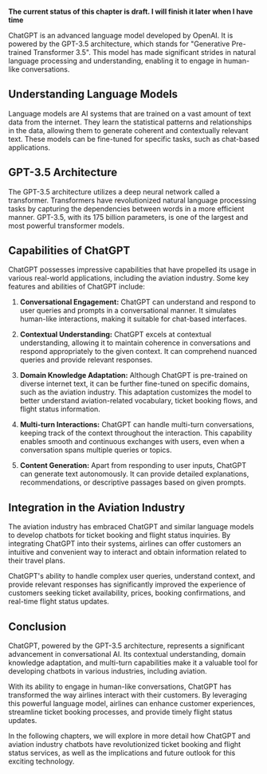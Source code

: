 **The current status of this chapter is draft. I will finish it later when I have time**

ChatGPT is an advanced language model developed by OpenAI. It is powered by the GPT-3.5 architecture, which stands for "Generative Pre-trained Transformer 3.5". This model has made significant strides in natural language processing and understanding, enabling it to engage in human-like conversations.

Understanding Language Models
-----------------------------

Language models are AI systems that are trained on a vast amount of text data from the internet. They learn the statistical patterns and relationships in the data, allowing them to generate coherent and contextually relevant text. These models can be fine-tuned for specific tasks, such as chat-based applications.

GPT-3.5 Architecture
--------------------

The GPT-3.5 architecture utilizes a deep neural network called a transformer. Transformers have revolutionized natural language processing tasks by capturing the dependencies between words in a more efficient manner. GPT-3.5, with its 175 billion parameters, is one of the largest and most powerful transformer models.

Capabilities of ChatGPT
-----------------------

ChatGPT possesses impressive capabilities that have propelled its usage in various real-world applications, including the aviation industry. Some key features and abilities of ChatGPT include:

1. **Conversational Engagement:** ChatGPT can understand and respond to user queries and prompts in a conversational manner. It simulates human-like interactions, making it suitable for chat-based interfaces.

2. **Contextual Understanding:** ChatGPT excels at contextual understanding, allowing it to maintain coherence in conversations and respond appropriately to the given context. It can comprehend nuanced queries and provide relevant responses.

3. **Domain Knowledge Adaptation:** Although ChatGPT is pre-trained on diverse internet text, it can be further fine-tuned on specific domains, such as the aviation industry. This adaptation customizes the model to better understand aviation-related vocabulary, ticket booking flows, and flight status information.

4. **Multi-turn Interactions:** ChatGPT can handle multi-turn conversations, keeping track of the context throughout the interaction. This capability enables smooth and continuous exchanges with users, even when a conversation spans multiple queries or topics.

5. **Content Generation:** Apart from responding to user inputs, ChatGPT can generate text autonomously. It can provide detailed explanations, recommendations, or descriptive passages based on given prompts.

Integration in the Aviation Industry
------------------------------------

The aviation industry has embraced ChatGPT and similar language models to develop chatbots for ticket booking and flight status inquiries. By integrating ChatGPT into their systems, airlines can offer customers an intuitive and convenient way to interact and obtain information related to their travel plans.

ChatGPT's ability to handle complex user queries, understand context, and provide relevant responses has significantly improved the experience of customers seeking ticket availability, prices, booking confirmations, and real-time flight status updates.

Conclusion
----------

ChatGPT, powered by the GPT-3.5 architecture, represents a significant advancement in conversational AI. Its contextual understanding, domain knowledge adaptation, and multi-turn capabilities make it a valuable tool for developing chatbots in various industries, including aviation.

With its ability to engage in human-like conversations, ChatGPT has transformed the way airlines interact with their customers. By leveraging this powerful language model, airlines can enhance customer experiences, streamline ticket booking processes, and provide timely flight status updates.

In the following chapters, we will explore in more detail how ChatGPT and aviation industry chatbots have revolutionized ticket booking and flight status services, as well as the implications and future outlook for this exciting technology.
